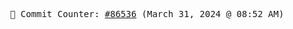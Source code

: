 <p align="center">
    <samp>
        📮 Commit Counter: <a href="https://github.com/Javascript-void0/Javascript-void0/commits/main">#86536</a> (March 31, 2024 @ 08:52 AM)
    </samp>
</p>
